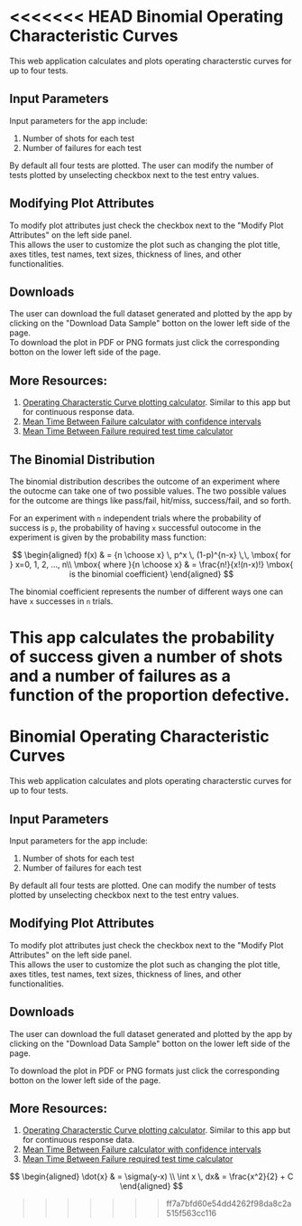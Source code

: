 <<<<<<< HEAD
Binomial Operating Characteristic Curves
========================================================
This web application calculates and plots operating characterstic curves for up to four tests. 

Input Parameters
----------------
Input parameters for the app include:  

1. Number of shots for each test  
2. Number of failures for each test

By default all four tests are plotted. The user can modify the number of tests plotted by unselecting checkbox
next to the test entry values. 

Modifying Plot Attributes
-------------------------

To modify plot attributes just check the checkbox next to the "Modify Plot Attributes" on the left side panel.   
This allows the user to customize the plot such as changing the plot title, axes titles, test names, text sizes, thickness of lines, and other functionalities. 

Downloads
---------

The user can download the full dataset generated and plotted by the app by clicking on the "Download Data Sample" botton 
on the lower left side of the page.  
To download the plot in PDF or PNG formats just click the corresponding botton on the lower left side of the page. 


More Resources:
---------------

1. [Operating Characterstic Curve plotting calculator](http://spark.rstudio.com/statstudio/OC5/). Similar to this app but for continuous response data.  
2. [Mean Time Between Failure calculator with confidence intervals](http://spark.rstudio.com/statstudio/MTBF/)  
3. [Mean Time Between Failure required test time calculator](http://spark.rstudio.com/statstudio/MTBFTestTime/)

The Binomial Distribution
-------------------------

The binomial distribution describes the outcome of an experiment where the outocme can take one of two possible values. 
The two possible values for the outcome are things like pass/fail, hit/miss, success/fail, and so forth.  

For an experiment with `n` independent trials where the probability of success is `p`, the probability of having `x` successful outocome in the experiment is given by the probability mass function:  


$$
\begin{aligned}
f(x) & = {n \choose x} \, p^x \, (1-p)^{n-x} \,\, \mbox{   for  } x=0, 1, 2, ..., n\\
\mbox{ where }{n \choose x} & = \frac{n!}{x!(n-x)!} \mbox{ is the binomial coefficient}
\end{aligned}
$$

The binomial coefficient represents the number of different ways one can have `x` successes in `n` trials.  

This app calculates the probability of success given a number of shots and a number of failures as a function of the proportion defective.   
=======
Binomial Operating Characteristic Curves
========================================================
This web application calculates and plots operating characterstic curves for up to four tests. 

Input Parameters
----------------
Input parameters for the app include:  

1. Number of shots for each test  
2. Number of failures for each test

By default all four tests are plotted. One can modify the number of tests plotted by unselecting checkbox
next to the test entry values. 

Modifying Plot Attributes
-------------------------

To modify plot attributes just check the checkbox next to the "Modify Plot Attributes" on the left side panel.   
This allows the user to customize the plot such as changing the plot title, axes titles, test names, text sizes, thickness of lines, and other functionalities. 

Downloads
---------

The user can download the full dataset generated and plotted by the app by clicking on the "Download Data Sample" botton 
on the lower left side of the page.  

To download the plot in PDF or PNG formats just click the corresponding botton on the lower left side of the page. 


More Resources:
---------------

1. [Operating Characterstic Curve plotting calculator](http://spark.rstudio.com/statstudio/OC5/). Similar to this app but for continuous response data.  
2. [Mean Time Between Failure calculator with confidence intervals](http://spark.rstudio.com/statstudio/MTBF/)  
3. [Mean Time Between Failure required test time calculator](http://spark.rstudio.com/statstudio/MTBFTestTime/)


$$
\begin{aligned}
\dot{x} & = \sigma(y-x) \\
\int x \, dx& = \frac{x^2}{2} + C
\end{aligned}
$$
>>>>>>> ff7a7bfd60e54dd4262f98da8c2a515f563cc116
